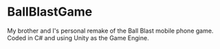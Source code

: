 # BallBlastGame
My brother and I's personal remake of the Ball Blast mobile phone game. 
Coded in C# and using Unity as the Game Engine. 
